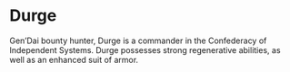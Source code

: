 # Durge

Gen’Dai bounty hunter, Durge is a commander in the Confederacy of Independent Systems.  Durge possesses strong regenerative abilities, as well as an enhanced suit of armor. 
